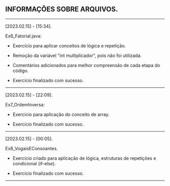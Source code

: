 ## INFORMAÇÕES SOBRE ARQUIVOS.
____________________________________________________________________________________________

[2023.02.15] - [15:34].

Ex6_Fatorial.java:  
- Exercício para aplicar conceitos de lógica e repetição.
- Remoção da variável "int multiplicador", pois não foi utilizada.
- Comentários adicionados para melhor compreensão de cada etapa do código.  
  
- Exercício finalizado com sucesso.
____________________________________________________________________________________________

[2023.02.15] - [22:09].

Ex7_OrdemInversa:
- Exercício para aplicação do conceito de array.
  
- Exercício finalizado com sucesso.
____________________________________________________________________________________________

[2023.02.15] - [00:05].

Ex8_VogaisEConsoantes.
- Exercício criado para aplicação de lógica, estruturas de repetições e condicional (if-else).
  
- Exercício finalizado com sucesso.
____________________________________________________________________________________________